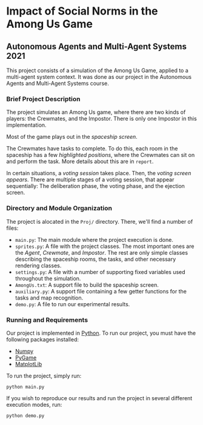 # Impact of Social Norms in the Among Us Game

## Autonomous Agents and Multi-Agent Systems 2021

This project consists of a simulation of the Among Us Game, applied to a multi-agent system context. It was done as our project in the Autonomous Agents and Multi-Agent Systems course.

### Brief Project Description
The project simulates an Among Us game, where there are two kinds of players: the Crewmates, and the Impostor. There is only one Impostor in this implementation.

Most of the game plays out in the _spaceship screen_.

The Crewmates have tasks to complete. To do this, each room in the spaceship has a few _highlighted positions_, where the Crewmates can sit on and perform the task. More details about this are in  `report`. 

In certain situations, a _voting session_ takes place. Then, the _voting screen appears_. There are multiple stages of a voting session, that appear sequentially: The deliberation phase, the voting phase, and the ejection screen.

### Directory and Module Organization
The project is alocated in the `Proj/` directory. There, we'll find a number of files:
* `main.py`: The main module where the project execution is done. 
* `sprites.py`: A file with the project classes. The most important ones are the _Agent_, _Crewmate_, and _Impostor_. The rest are only simple classes describing the spaceship rooms, the tasks, and other necessary rendering classes.
* `settings.py`: A file with a number of supporting fixed variables used throughout the simulation.
* `AmongUs.txt`: A support file to build the spaceship screen.
* `auxiliary.py`: A support file containing a few getter functions for the tasks and map recognition.
* `demo.py`: A file to run our experimental results.

### Running and Requirements
Our project is implemented in [Python](https://www.python.org/downloads/). To run our project, you must have the following packages installed:
* [Numpy](https://numpy.org/install/)
* [PyGame](https://www.pygame.org/wiki/GettingStarted)
* [MatplotLib](https://matplotlib.org/stable/users/installing.html)

To run the project, simply run:
```
python main.py
```

If you wish to reproduce our results and run the project in several different execution modes, run:
```
python demo.py
```
